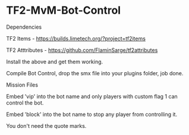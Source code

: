 # TF2-MvM-Bot-Control

Dependencies

TF2 Items - https://builds.limetech.org/?project=tf2items

TF2 Atttributes - https://github.com/FlaminSarge/tf2attributes

Install the above and get them working.

Compile Bot Control, drop the smx file into your plugins folder, job done.


Mission Files

Embed 'vip' into the bot name and only players with custom flag 1 can control the bot.

Embed 'block' into the bot name to stop any player from controlling it.

You don't need the quote marks.

